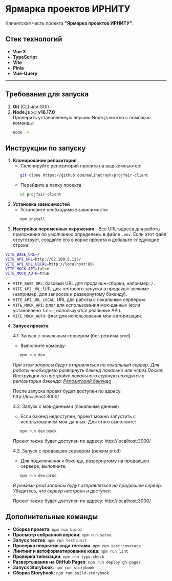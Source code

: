 # Ярмарка проектов ИРНИТУ

Клиентская часть проекта **"Ярмарка проектов ИРНИТУ"**.

## Стек технологий

- **Vue 3**
- **TypeScript**
- **Vite**
- **Pinia**
- **Vue-Query**

---

## Требования для запуска

1. **Git** (CLI или GUI)
2. **Node.js >= v16.17.0**  
   Проверить установленную версию Node.js можно с помощью команды:
   ```bash
   node -v
   ```

## Инструкции по запуску

1.  **Клонирование репозитория**
    - Склонируйте репозиторий проекта на ваш компьютер:
    ```bash
       git clone https://github.com/malinatrash/projfair-client
    ```
    - Перейдите в папку проекта
    ```bash
       cd projfair-client
    ```
2.  **Установка зависимостей**
    - Установите необходимые зависимости:
    ```bash
       npm install
    ```
3.  **Настройка переменных окружения** - Все URL-адреса для работы приложения по умолчанию определены в файле `.env`. Если этот файл отсутствует, создайте его в корне проекта и добавьте следующие строки:

```bash
VITE_BASE_URL=/
VITE_API_URL=http://62.109.5.123/
VITE_API_URL_LOCAL=http://localhost:80/
VITE_MOCK_API=false
VITE_MOCK_AUTH=true
```

- `VITE_BASE_URL`: базовый URL для продакшн-сборки, например, `/.`
- `VITE_API_URL`: URL для тестового запуска в продакшн-режиме (например, для запросов к развернутому бэкенду).
- `VITE_API_URL_LOCAL`: URL для работы с локальным сервером.
- `VITE_MOCK_API`: флаг для использования мок-данных (если установлено `false`, используются реальные API).
- `VITE_MOCK_AUTH`: флаг для использования мок-авторизации.

4.  **Запуск проекта**

    4.1. Запуск с локальным сервером (без режима `prod`)

    - Выполните команду:

    ```bash
       npm run dev
    ```

    _При этом запросы будут отправляться на локальный сервер. Для работы необходимо развернуть бэкенд локально или через Docker. Инструкции по настройке локального сервера находятся в репозитории бэкенда: [Репозиторий бэкенда](https://github.com/malinatrash/projfair-server)_

    После запуска проект будет доступен по адресу:
    http://localhost:3000/

    4.2. Запуск с мок-данными (локальные данные)

    - Если бэкенд недоступен, проект можно запустить с использованием мок-данных. Для этого выполните:

    ```bash
       npm run dev:mock
    ```

    Проект также будет доступен по адресу:
    http://localhost:3000/

    4.3. Запуск с продакшен сервером (режим prod)

    - Для подключения к бэкенду, развернутому на продакшен сервере, выполните:

    ```bash
       npm run dev:prod
    ```

    _В режиме prod запросы будут отправляться на продакшен сервер. Убедитесь, что сервер настроен и доступен._

    Проект также будет доступен по адресу:
    http://localhost:3000/

## Дополнительные команды

- **Сборка проекта**: `npm run build`
- **Просмотр собранной версии**: `npm run serve`
- **Запуск тестов**: `npm run test:unit`
- **Проверка покрытия кода тестами**: `npm run test:coverage`
- **Линтинг и автоформатирование кода**: `npm run lint`
- **Проверка типизации**: `npm run type-check`
- **Развертывание на GitHub Pages**: `npm run deploy:gh-pages`
- **Запуск Storybook**: `npm run storybook`
- **Сборка Storybook**: `npm run build-storybook`
